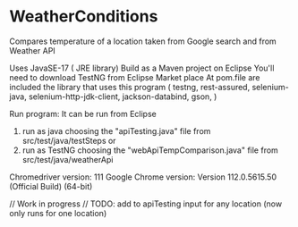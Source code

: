 # WeatherConditions
Compares temperature  of a location taken from Google search and from Weather API 

Uses JavaSE-17 ( JRE library)
Build as a Maven project on Eclipse
You'll need to download TestNG from Eclipse Market place
At pom.file are included the library that uses this program
(
    testng,
    rest-assured,
    selenium-java,
    selenium-http-jdk-client,
    jackson-databind,
    gson,
)

Run program:
It can be run from Eclipse
1) run as java choosing the "apiTesting.java" file from src/test/java/testSteps
or
2) run as TestNG choosing the "webApiTempComparison.java" file from src/test/java/weatherApi

Chromedriver version: 111
Google Chrome version: Version 112.0.5615.50 (Official Build) (64-bit)


// Work in progress
// TODO: add to apiTesting input for any location (now only runs for one location)
